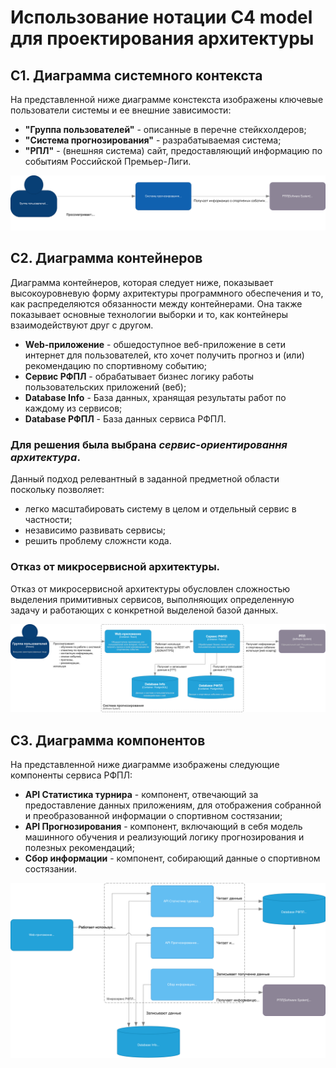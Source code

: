 # Использование нотации C4 model для проектирования архитектуры

## C1. Диаграмма системного контекста

На представленной ниже диаграмме констекста изображены ключевые пользователи системы и ее внешние зависимости:

- **"Группа пользователей"** - описанные в перечне стейкхолдеров;
- **"Система прогнозирования"** - разрабатываемая система;
- **"РПЛ"** - (внешняя система) сайт, предоставляющий информацию по событиям Российской Премьер-Лиги.

![Диаграмма системного контекста](./drawio/lab_2_context.svg)

## C2. Диаграмма контейнеров

Диаграмма контейнеров, которая следует ниже, показывает высокоуровневую форму ахритектуры программного обеспечения и то, как распределяются обязанности между контейнерами. Она также показывает основные технологии выборки и то, как контейнеры взаимодействуют друг с другом.

- **Web-приложение** - обшедоступное веб-приложение в сети интернет для пользователей, кто хочет получить прогноз и (или) рекомендацию по спортивному событию;
- **Сервис РФПЛ** - обрабатывает бизнес логику работы пользовательских приложений (веб);
- **Database Info** - База данных, хранящая результаты работ по каждому из сервисов;
- **Database РФПЛ** - База данных сервиса РФПЛ.

### Для решения была выбрана ***сервис-ориентировання архитектура***.
Данный подход релевантный в заданной предметной области поскольку позволяет:
- легко масштабировать систему в целом и отдельный сервис в частности;
- независимо развивать сервисы;
- решить проблему сложнсти кода.

### Отказ от микросервисной архитектуры.
Отказ от микросервисной архитектуры обусловлен сложностью выделения примитивных сервисов, выполняющих определенную задачу и работающих с конкретной выделеной базой данных.

![Диаграмма контейнеров](./drawio/lab_2_conteiner.svg)



## C3. Диаграмма компонентов

На представленной ниже диаграмме изображены следующие компоненты сервиса РФПЛ:

- **API Статистика турнира** - компонент, отвечающий за предоставление данных приложениям, для отображения собранной и преобразованной информации о спортивном состязании;
- **API Прогнозирования** - компонент, включающий в себя модель машинного обучения и реализующий логику прогнозирования и полезных рекомендаций;
- **Сбор информации** - компонент, собирающий данные о спортивном состязании.

![Диаграмма контейнеров](./drawio/lab_2_component.svg)